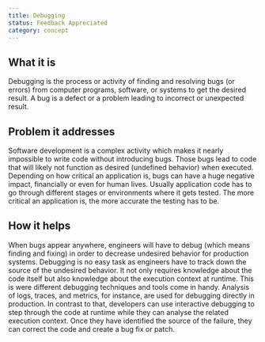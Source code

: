 ```yaml
---
title: Debugging
status: Feedback Appreciated
category: concept
---
```


## What it is
Debugging is the process or activity of finding and resolving bugs (or errors) from computer programs, software, or systems to get the desired result. A bug is a defect or a problem leading to incorrect or unexpected result.

## Problem it addresses
Software development is a complex activity which makes it nearly impossible to write code without introducing bugs. Those bugs lead to code that will likely not function as desired (undefined behavior) when executed. Depending on how critical an application is, bugs can have a huge negative impact, financially or even for human lives. Usually application code has to go through different stages or environments where it gets tested. The more critical an application is, the more accurate the testing has to be. 

## How it helps
When bugs appear anywhere, engineers will have to debug (which means finding and fixing) in order to decrease undesired behavior for production systems. Debugging is no easy task as engineers have to track down the source of the undesired behavior. It not only requires knowledge about the code itself but also knowledge about the execution context at runtime. This is were different debugging techniques and tools come in handy. Analysis of logs, traces, and metrics, for instance, are used for debugging directly in production. In contrast to that, developers can use interactive debugging to step through the code at runtime while they can analyse the related execution context. Once they have identified the source of the failure, they can correct the code and create a bug fix or patch.

